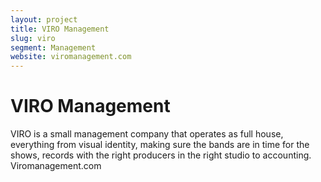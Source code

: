 ```yaml
---
layout: project
title: VIRO Management
slug: viro
segment: Management
website: viromanagement.com
---
```


# VIRO Management

VIRO is a small management company that operates as full
house, everything from visual identity, making sure the bands
are in time for the shows, records with the right producers in
the right studio to accounting.
Viromanagement.com